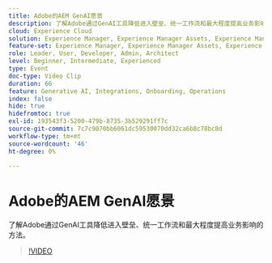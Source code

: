 ```yaml
---
title: Adobe的AEM GenAI愿景
description: 了解Adobe通过GenAI工具降低进入壁垒、统一工作流和最大程度提高业务影响的方法。
cloud: Experience Cloud
solution: Experience Manager, Experience Manager Assets, Experience Manager Forms, Experience Manager Sites
feature-set: Experience Manager, Experience Manager Assets, Experience Manager Forms, Experience Manager Sites
role: Leader, User, Developer, Admin, Architect
level: Beginner, Intermediate, Experienced
type: Event
doc-type: Video Clip
duration: 66
feature: Generative AI, Integrations, Onboarding, Operations
index: false
hide: true
hidefromtoc: true
exl-id: 193543f3-5200-479b-8735-3b529291ff7c
source-git-commit: 7c7c9070bb6061dc59530070dd32ca6b8c78bc8d
workflow-type: tm+mt
source-wordcount: '46'
ht-degree: 0%

---
```


# Adobe的AEM GenAI愿景

了解Adobe通过GenAI工具降低进入壁垒、统一工作流和最大程度提高业务影响的方法。

>[!VIDEO](https://video.tv.adobe.com/v/3459231/?learn=on&enablevpops)
